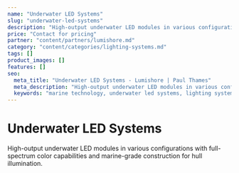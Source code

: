 ```yaml
---
name: "Underwater LED Systems"
slug: "underwater-led-systems"
description: "High-output underwater LED modules in various configurations with full-spectrum color capabilities and marine-grade construction for hull illumination."
price: "Contact for pricing"
partner: "content/partners/lumishore.md"
category: "content/categories/lighting-systems.md"
tags: []
product_images: []
features: []
seo:
  meta_title: "Underwater LED Systems - Lumishore | Paul Thames"
  meta_description: "High-output underwater LED modules in various configurations with full-spectrum color capabilities and marine-grade construction for hull illumination"
  keywords: "marine technology, underwater led systems, lighting systems"
---
```


# Underwater LED Systems

High-output underwater LED modules in various configurations with full-spectrum color capabilities and marine-grade construction for hull illumination.




